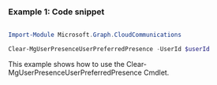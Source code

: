 ### Example 1: Code snippet

```powershell

Import-Module Microsoft.Graph.CloudCommunications

Clear-MgUserPresenceUserPreferredPresence -UserId $userId

```
This example shows how to use the Clear-MgUserPresenceUserPreferredPresence Cmdlet.

